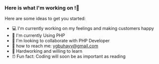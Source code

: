 ### Here is what I'm working on !👋


Here are some ideas to get you started:

* 💻 I'm currently working on my feelings and making customers happy 
* 📗 I'm currently Using PHP
* 🤗 I'm looking to collaborate with PHP Developer
* 🙌 how to reach me: ygbuhayv@gmail.com
* 💟 Hardworking and willing to learn
* ⏰ Fun fact: Coding will soon be as important as reading
